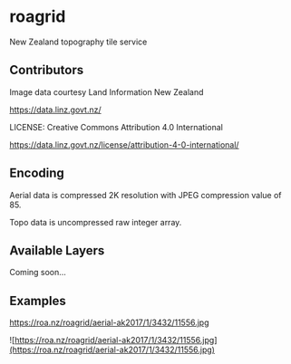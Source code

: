 # roagrid
New Zealand topography tile service

## Contributors

Image data courtesy Land Information New Zealand

https://data.linz.govt.nz/

LICENSE: Creative Commons Attribution 4.0 International

https://data.linz.govt.nz/license/attribution-4-0-international/

## Encoding

Aerial data is compressed 2K resolution with JPEG compression value of 85.

Topo data is uncompressed raw integer array.

## Available Layers

Coming soon...

## Examples

https://roa.nz/roagrid/aerial-ak2017/1/3432/11556.jpg

![https://roa.nz/roagrid/aerial-ak2017/1/3432/11556.jpg](https://roa.nz/roagrid/aerial-ak2017/1/3432/11556.jpg)

